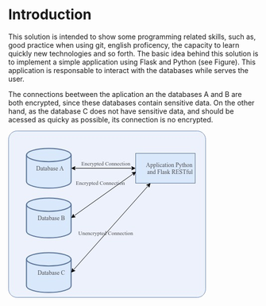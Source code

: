 # Introduction
This solution is intended to show some programming related skills, such as, good practice when using git, english proficency, the capacity to learn quickly new technologies and so forth. The basic idea behind this solution is to implement a simple application using Flask and Python (see Figure). This application is responsable to interact with the databases while serves the user. 

The connections beetween the aplication an the databases A and B are both encrypted, since these databases contain sensitive data. On the other hand, as the database C does not have sensitive data, and should be acessed as quicky as possible, its connection is no encrypted.


![Alt text](blob/diagrama_desafio.jpg?raw=true "Solution Overview")

